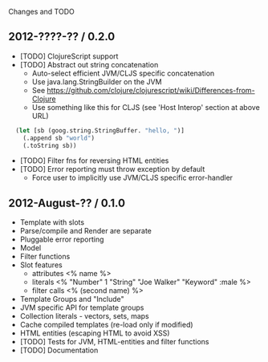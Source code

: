 Changes and TODO


## 2012-????-?? / 0.2.0

* [TODO] ClojureScript support
* [TODO] Abstract out string concatenation
  * Auto-select efficient JVM/CLJS specific concatenation
  * Use java.lang.StringBuilder on the JVM
  * See https://github.com/clojure/clojurescript/wiki/Differences-from-Clojure
  * Use something like this for CLJS (see 'Host Interop' section at above URL)

```clojure
  (let [sb (goog.string.StringBuffer. "hello, ")]
    (.append sb "world")
    (.toString sb))
```

* [TODO] Filter fns for reversing HTML entities
* [TODO] Error reporting must throw exception by default
  * Force user to implicitly use JVM/CLJS specific error-handler


## 2012-August-?? / 0.1.0

* Template with slots
* Parse/compile and Render are separate
* Pluggable error reporting
* Model
* Filter functions
* Slot features
    * attributes   <% name %>
    * literals     <% "Number" 1 "String" "Joe Walker" "Keyword" :male %>
    * filter calls <% (second name) %>
* Template Groups and "Include"
* JVM specific API for template groups
* Collection literals - vectors, sets, maps
* Cache compiled templates (re-load only if modified)
* HTML entities (escaping HTML to avoid XSS)
* [TODO] Tests for JVM, HTML-entities and filter functions
* [TODO] Documentation
